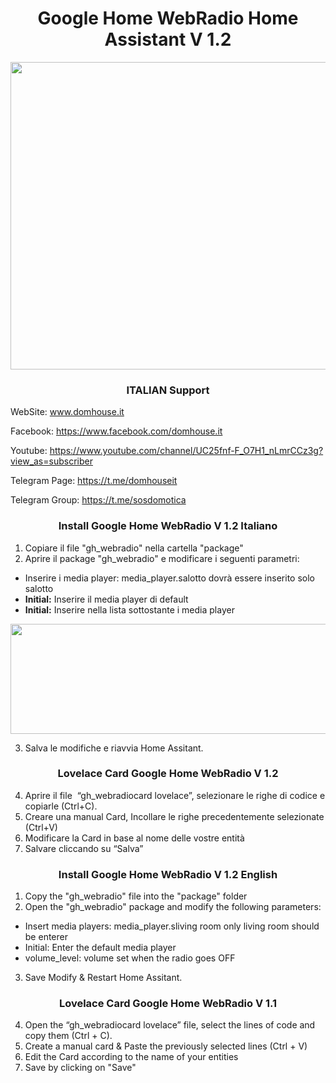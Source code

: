 <h1 style="text-align: center;">Google Home WebRadio Home Assistant V 1.2</h1>
<img class="aligncenter size-full wp-image-1429" src="https://domhouse.it/wp-content/uploads/2020/11/001.png" alt="" width="589" height="492" />

<h3 style="text-align: center;"> ITALIAN Support </h3>

WebSite: www.domhouse.it

Facebook: https://www.facebook.com/domhouse.it

Youtube: https://www.youtube.com/channel/UC25fnf-F_O7H1_nLmrCCz3g?view_as=subscriber

Telegram Page: https://t.me/domhouseit

Telegram Group: https://t.me/sosdomotica

<h3 style="text-align: center;">Install Google Home WebRadio V 1.2 Italiano </h3>

1. Copiare il file "gh_webradio" nella cartella "package"
2. Aprire il package "gh_webradio" e modificare i seguenti parametri:

<ul>
 	<li>Inserire i media player: media_player.salotto dovrà essere inserito solo salotto</li>
 	<li><strong>Initial:</strong> Inserire il media player di default</li>
  <li><strong>Initial:</strong> Inserire nella lista sottostante i media player</li>
</ul>

<img class="aligncenter size-full wp-image-1425" src="https://domhouse.it/wp-content/uploads/2020/11/001200.png" alt="" width="956" height="176" />

3. Salva le modifiche e riavvia Home Assitant.

<h3 style="text-align: center;">Lovelace Card Google Home WebRadio V 1.2</h3>

4. Aprire il file  “gh_webradiocard lovelace”, selezionare le righe di codice e copiarle (Ctrl+C).
5. Creare una manual Card, Incollare le righe precedentemente selezionate (Ctrl+V)
6. Modificare la Card in base al nome delle vostre entità
7. Salvare cliccando su “Salva”




<h3 style="text-align: center;">Install Google Home WebRadio V 1.2 English </h3>

1. Copy the "gh_webradio" file into the "package" folder
2. Open the "gh_webradio" package and modify the following parameters:

<ul>
<li>Insert media players: media_player.sliving room only living room should be enterer</li>
<li>Initial: Enter the default media player</li>
<li>volume_level: volume set when the radio goes OFF</li>
</ul>

3. Save Modify & Restart Home Assitant.

<h3 style="text-align: center;">Lovelace Card Google Home WebRadio V 1.1</h3>

4. Open the “gh_webradiocard lovelace” file, select the lines of code and copy them (Ctrl + C).
5. Create a manual card & Paste the previously selected lines (Ctrl + V)
6. Edit the Card according to the name of your entities
7. Save by clicking on "Save"

